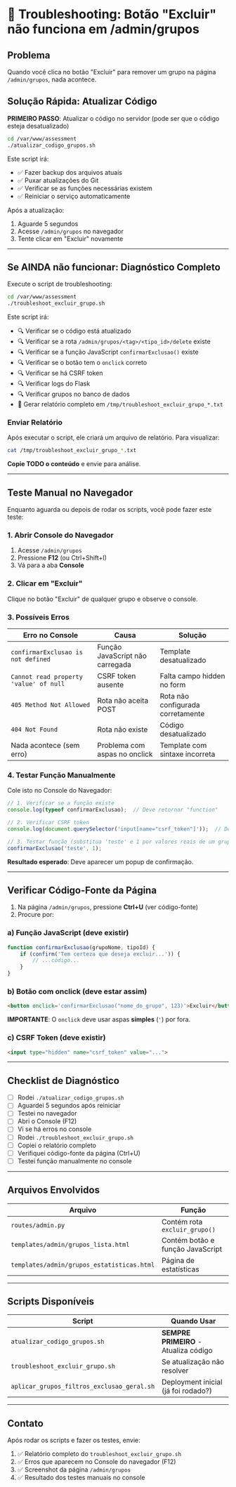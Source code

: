# 🔧 Troubleshooting: Botão "Excluir" não funciona em /admin/grupos

## Problema

Quando você clica no botão "Excluir" para remover um grupo na página `/admin/grupos`, nada acontece.

## Solução Rápida: Atualizar Código

**PRIMEIRO PASSO**: Atualizar o código no servidor (pode ser que o código esteja desatualizado)

```bash
cd /var/www/assessment
./atualizar_codigo_grupos.sh
```

Este script irá:
- ✅ Fazer backup dos arquivos atuais
- ✅ Puxar atualizações do Git
- ✅ Verificar se as funções necessárias existem
- ✅ Reiniciar o serviço automaticamente

Após a atualização:
1. Aguarde 5 segundos
2. Acesse `/admin/grupos` no navegador
3. Tente clicar em "Excluir" novamente

---

## Se AINDA não funcionar: Diagnóstico Completo

Execute o script de troubleshooting:

```bash
cd /var/www/assessment
./troubleshoot_excluir_grupo.sh
```

Este script irá:
- 🔍 Verificar se o código está atualizado
- 🔍 Verificar se a rota `/admin/grupos/<tag>/<tipo_id>/delete` existe
- 🔍 Verificar se a função JavaScript `confirmarExclusao()` existe
- 🔍 Verificar se o botão tem o `onclick` correto
- 🔍 Verificar se há CSRF token
- 🔍 Verificar logs do Flask
- 🔍 Verificar grupos no banco de dados
- 📝 Gerar relatório completo em `/tmp/troubleshoot_excluir_grupo_*.txt`

### Enviar Relatório

Após executar o script, ele criará um arquivo de relatório. Para visualizar:

```bash
cat /tmp/troubleshoot_excluir_grupo_*.txt
```

**Copie TODO o conteúdo** e envie para análise.

---

## Teste Manual no Navegador

Enquanto aguarda ou depois de rodar os scripts, você pode fazer este teste:

### 1. Abrir Console do Navegador

1. Acesse `/admin/grupos`
2. Pressione **F12** (ou Ctrl+Shift+I)
3. Vá para a aba **Console**

### 2. Clicar em "Excluir"

Clique no botão "Excluir" de qualquer grupo e observe o console.

### 3. Possíveis Erros

| Erro no Console | Causa | Solução |
|----------------|-------|---------|
| `confirmarExclusao is not defined` | Função JavaScript não carregada | Template desatualizado |
| `Cannot read property 'value' of null` | CSRF token ausente | Falta campo hidden no form |
| `405 Method Not Allowed` | Rota não aceita POST | Rota não configurada corretamente |
| `404 Not Found` | Rota não existe | Código desatualizado |
| Nada acontece (sem erro) | Problema com aspas no onclick | Template com sintaxe incorreta |

### 4. Testar Função Manualmente

Cole isto no Console do Navegador:

```javascript
// 1. Verificar se a função existe
console.log(typeof confirmarExclusao);  // Deve retornar "function"

// 2. Verificar CSRF token
console.log(document.querySelector('input[name="csrf_token"]'));  // Deve retornar um elemento <input>

// 3. Testar função (substitua 'teste' e 1 por valores reais de um grupo)
confirmarExclusao('teste', 1);
```

**Resultado esperado**: Deve aparecer um popup de confirmação.

---

## Verificar Código-Fonte da Página

1. Na página `/admin/grupos`, pressione **Ctrl+U** (ver código-fonte)
2. Procure por:

### a) Função JavaScript (deve existir)
```javascript
function confirmarExclusao(grupoNome, tipoId) {
    if (confirm('Tem certeza que deseja excluir...')) {
        // ...código...
    }
}
```

### b) Botão com onclick (deve estar assim)
```html
<button onclick='confirmarExclusao("nome_do_grupo", 123)'>Excluir</button>
```

**IMPORTANTE**: O `onclick` deve usar aspas **simples** (`'`) por fora.

### c) CSRF Token (deve existir)
```html
<input type="hidden" name="csrf_token" value="...">
```

---

## Checklist de Diagnóstico

- [ ] Rodei `./atualizar_codigo_grupos.sh`
- [ ] Aguardei 5 segundos após reiniciar
- [ ] Testei no navegador
- [ ] Abri o Console (F12)
- [ ] Vi se há erros no console
- [ ] Rodei `./troubleshoot_excluir_grupo.sh`
- [ ] Copiei o relatório completo
- [ ] Verifiquei código-fonte da página (Ctrl+U)
- [ ] Testei função manualmente no console

---

## Arquivos Envolvidos

| Arquivo | Função |
|---------|--------|
| `routes/admin.py` | Contém rota `excluir_grupo()` |
| `templates/admin/grupos_lista.html` | Contém botão e função JavaScript |
| `templates/admin/grupos_estatisticas.html` | Página de estatísticas |

---

## Scripts Disponíveis

| Script | Quando Usar |
|--------|-------------|
| `atualizar_codigo_grupos.sh` | **SEMPRE PRIMEIRO** - Atualiza código |
| `troubleshoot_excluir_grupo.sh` | Se atualização não resolver |
| `aplicar_grupos_filtros_exclusao_geral.sh` | Deployment inicial (já foi rodado?) |

---

## Contato

Após rodar os scripts e fazer os testes, envie:

1. ✅ Relatório completo do `troubleshoot_excluir_grupo.sh`
2. ✅ Erros que aparecem no Console do navegador (F12)
3. ✅ Screenshot da página `/admin/grupos`
4. ✅ Resultado dos testes manuais no console
